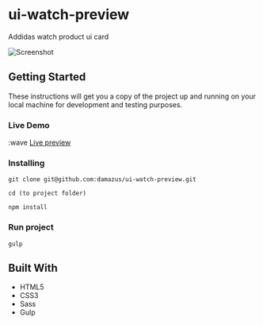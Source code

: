 # ui-watch-preview

Addidas watch product ui card  

![Screenshot](../assets/screenshot.png?raw=true)

## Getting Started

These instructions will get you a copy of the project up and running on your local machine
 for development and testing purposes.

### Live Demo
:wave [Live preview](https://damazus.github.io/ui-watch-preview)

### Installing

```
git clone git@github.com:damazus/ui-watch-preview.git
```

```
cd (to project folder)
```

```
npm install
```

### Run project
```
gulp
```

## Built With

* HTML5
* CSS3
* Sass
* Gulp
